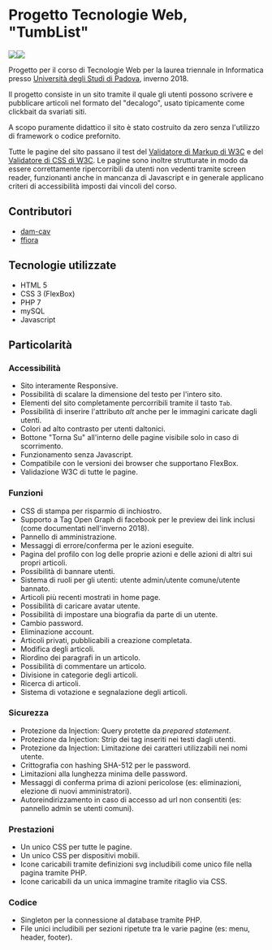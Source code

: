 # Progetto Tecnologie Web, "TumbList"

![](img/w3c_html5.png)![](img/w3c_css3.png)

Progetto per il corso di Tecnologie Web per la laurea triennale in Informatica presso [Università degli Studi di Padova](https://www.unipd.it/), inverno 2018.

Il progetto consiste in un sito tramite il quale gli utenti possono scrivere e pubblicare articoli nel formato del "decalogo", usato tipicamente come clickbait da svariati siti.

A scopo puramente didattico il sito è stato costruito da zero senza l'utilizzo di framework o codice prefornito.

Tutte le pagine del sito passano il test del [Validatore di Markup di W3C](https://validator.w3.org/) e del [Validatore di CSS di W3C](https://jigsaw.w3.org/css-validator/).
Le pagine sono inoltre strutturate in modo da essere correttamente ripercorribili da utenti non vedenti tramite screen reader, funzionanti anche in mancanza di Javascript e in generale applicano criteri di accessibilità imposti dai vincoli del corso.

## Contributori

- [dam-cav](https://github.com/dam-cav)
- [ffiora](https://github.com/ffiora)

## Tecnologie utilizzate

- HTML 5
- CSS 3  (FlexBox)
- PHP 7
- mySQL
- Javascript

## Particolarità

### Accessibilità

- Sito interamente Responsive.
- Possibilità di scalare la dimensione del testo per l'intero sito.
- Elementi del sito completamente percorribili tramite il tasto `Tab`.
- Possibilità di inserire l'attributo *alt* anche per le immagini caricate dagli utenti.
- Colori ad alto contrasto per utenti daltonici.
- Bottone "Torna Su" all'interno delle pagine visibile solo in caso di scorrimento.
- Funzionamento senza Javascript.
- Compatibile con le versioni dei browser che supportano FlexBox.
- Validazione W3C di tutte le pagine.

### Funzioni

- CSS di stampa per risparmio di inchiostro.
- Supporto a Tag Open Graph di facebook per le preview dei link inclusi (come documentati nell'inverno 2018).
- Pannello di amministrazione.
- Messaggi di errore/conferma per le azioni eseguite.
- Pagina del profilo con log delle proprie azioni e delle azioni di altri sui propri articoli.
- Possibilità di bannare utenti.
- Sistema di ruoli per gli utenti: utente admin/utente comune/utente bannato.
- Articoli più recenti mostrati in home page.
- Possibilità di caricare avatar utente.
- Possibilità di impostare una biografia da parte di un utente.
- Cambio password.
- Eliminazione account.
- Articoli privati, pubblicabili a creazione completata.
- Modifica degli articoli.
- Riordino dei paragrafi in un articolo.
- Possibilità di commentare un articolo.
- Divisione in categorie degli articoli.
- Ricerca di articoli.
- Sistema di votazione e segnalazione degli articoli.

### Sicurezza

- Protezione da Injection: Query protette da *prepared statement*.
- Protezione da Injection: Strip dei tag inseriti nei testi dagli utenti.
- Protezione da Injection: Limitazione dei caratteri utilizzabili nei nomi utente.
- Crittografia con hashing SHA-512 per le password.
- Limitazioni alla lunghezza minima delle password.
- Messaggi di conferma prima di azioni pericolose (es: eliminazioni, elezione di nuovi amministratori).
- Autoreindirizzamento in caso di accesso ad  url non consentiti (es: pannello admin se utenti comuni).

### Prestazioni

- Un unico CSS per tutte le pagine.
- Un unico CSS per dispositivi mobili.
- Icone caricabili tramite definizioni svg includibili come unico file nella pagina tramite PHP.
- Icone caricabili da un unica immagine tramite ritaglio via CSS.

### Codice

- Singleton per la connessione al database tramite PHP.
- File unici includibili per sezioni ripetute tra le varie pagine (es: menu, header, footer).